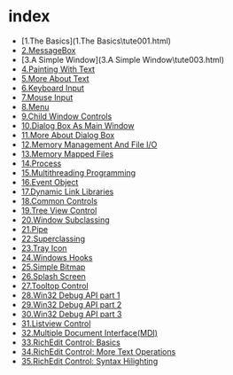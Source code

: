 # index

- [1.The Basics](1.The Basics\tute001.html)
- [2.MessageBox](2.MessageBox\tute002.html)
- [3.A Simple Window](3.A Simple Window\tute003.html)
- [4.Painting With Text]() 
- [5.More About Text]()
- [6.Keyboard Input]()
- [7.Mouse Input]()
- [8.Menu]()
- [9.Child Window Controls]()
- [10.Dialog Box As Main Window]()
- [11.More About Dialog Box]()
- [12.Memory Management And File I/O]()
- [13.Memory Mapped Files]()
- [14.Process]()
- [15.Multithreading Programming]()
- [16.Event Object]()
- [17.Dynamic Link Libraries]()
- [18.Common Controls]()
- [19.Tree View Control]()
- [20.Window Subclassing]()
- [21.Pipe]()
- [22.Superclassing]()
- [23.Tray Icon]()
- [24.Windows Hooks]()
- [25.Simple Bitmap]()
- [26.Splash Screen]()
- [27.Tooltop Control]()
- [28.Win32 Debug API part 1]()
- [29.Win32 Debug API part 2]()
- [30.Win32 Debug API part 3]()
- [31.Listview Control]()
- [32.Multiple Document Interface(MDI)]()
- [33.RichEdit Control: Basics]()
- [34.RichEdit Control: More Text Operations]()
- [35.RichEdit Control: Syntax Hilighting]()